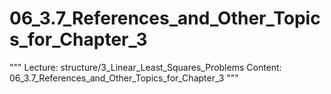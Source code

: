 # 06_3.7_References_and_Other_Topics_for_Chapter_3

"""
Lecture: structure/3_Linear_Least_Squares_Problems
Content: 06_3.7_References_and_Other_Topics_for_Chapter_3
"""

